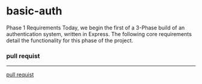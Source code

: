 # basic-auth
Phase 1 Requirements Today, we begin the first of a 3-Phase build of an authentication system, written in Express. The following core requirements detail the functionality for this phase of the project.

### pull requist 
---
[pull requist](https://github.com/MarahAlrefaai/basic-auth/pull/2)



